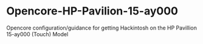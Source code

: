 # Opencore-HP-Pavilion-15-ay000
Opencore configuration/guidance for getting Hackintosh on the HP Pavillion 15-ay000 (Touch) Model
